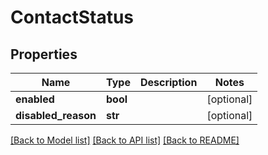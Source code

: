# ContactStatus

## Properties
Name | Type | Description | Notes
------------ | ------------- | ------------- | -------------
**enabled** | **bool** |  | [optional] 
**disabled_reason** | **str** |  | [optional] 

[[Back to Model list]](../README.md#documentation-for-models) [[Back to API list]](../README.md#documentation-for-api-endpoints) [[Back to README]](../README.md)



